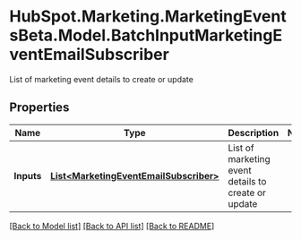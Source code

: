 # HubSpot.Marketing.MarketingEventsBeta.Model.BatchInputMarketingEventEmailSubscriber
List of marketing event details to create or update

## Properties

Name | Type | Description | Notes
------------ | ------------- | ------------- | -------------
**Inputs** | [**List&lt;MarketingEventEmailSubscriber&gt;**](MarketingEventEmailSubscriber.md) | List of marketing event details to create or update | 

[[Back to Model list]](../README.md#documentation-for-models) [[Back to API list]](../README.md#documentation-for-api-endpoints) [[Back to README]](../README.md)


